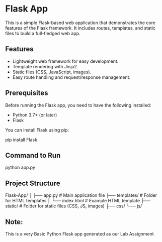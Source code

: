 # Flask App

This is a simple Flask-based web application that demonstrates the core features of the Flask framework. It includes routes, templates, and static files to build a full-fledged web app.

## Features

- Lightweight web framework for easy development.
- Template rendering with Jinja2.
- Static files (CSS, JavaScript, images).
- Easy route handling and request/response management.

## Prerequisites

Before running the Flask app, you need to have the following installed:

- Python 3.7+ (or later)
- Flask

You can install Flask using pip:

pip install Flask


## Command to Run

python app.py

## Project Structure

Flask-App/
│
├── app.py               # Main application file
├── templates/           # Folder for HTML templates
│   └── index.html       # Example HTML template
├── static/              # Folder for static files (CSS, JS, images)
  ├── css/
  └── js/


## Note:

This is a very Basic Python Flask app generated as our Lab Assignment 